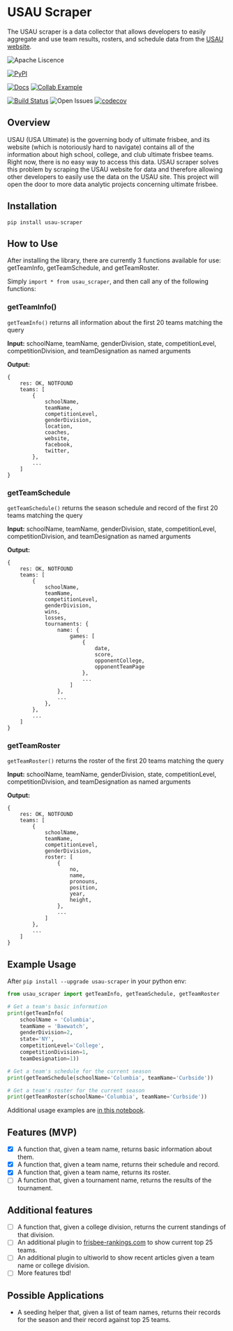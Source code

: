 # USAU Scraper

The USAU scraper is a data collector that allows developers to easily aggregate and use team results, rosters, and schedule data from the [USAU website](https://play.usaultimate.org/events/tournament/?ViewAll=false&IsLeagueType=false&IsClinic=false&FilterByCategory=AE).

![Apache Liscence](https://img.shields.io/github/license/erin2722/usau-scraper?color=f72d2d)

[![PyPI](https://img.shields.io/pypi/v/usau-scraper?color=2d2df7)](https://pypi.org/project/usau-scraper/)

[![Docs](https://img.shields.io/badge/documentation-gh%20pages-%23fffb03)](https://erin2722.github.io/usau-scraper/)
[![Collab Example](https://colab.research.google.com/assets/colab-badge.svg)](https://colab.research.google.com/github/erin2722/usau-scraper/blob/main/examples/usau_scraper_example.ipynb)

[![Build Status](https://github.com/erin2722/usau-scraper/workflows/Build%20Status/badge.svg?branch=main)](https://github.com/erin2722/usau-scraper/actions?query=workflow%3A%22Build+Status%22)
![Open Issues](https://img.shields.io/github/issues/erin2722/usau-scraper?color=f79502)
[![codecov](https://codecov.io/gh/erin2722/usau-scraper/branch/main/graph/badge.svg)](https://codecov.io/gh/erin2722/usau-scraper)

## Overview

USAU (USA Ultimate) is the governing body of ultimate frisbee, and its website (which is notoriously hard to navigate) contains all of the information about high school, college, and club ultimate frisbee teams. Right now, there is no easy way to access this data. USAU scraper solves this problem by scraping the USAU website for data and therefore allowing other developers to easily use the data on the USAU site. This project will open the door to more data analytic projects concerning ultimate frisbee.

## Installation

`pip install usau-scraper`

## How to Use

After installing the library, there are currently 3 functions available for use: getTeamInfo, getTeamSchedule, and getTeamRoster.

Simply `import * from usau_scraper`, and then call any of the following functions:

### getTeamInfo()

`getTeamInfo()` returns all information about the first 20 teams matching the query

**Input:** schoolName, teamName, genderDivision, state, competitionLevel, competitionDivision, and teamDesignation as named arguments

**Output:**

```
{
    res: OK, NOTFOUND
    teams: [
        {
            schoolName,
            teamName,
            competitionLevel,
            genderDivision,
            location,
            coaches,
            website,
            facebook,
            twitter,
        },
        ...
    ]
}
```

### getTeamSchedule

`getTeamSchedule()` returns the season schedule and record of the first 20 teams matching the query

**Input:** schoolName, teamName, genderDivision, state, competitionLevel, competitionDivision, and teamDesignation as named arguments

**Output:**

```
{
    res: OK, NOTFOUND
    teams: [
        {
            schoolName,
            teamName,
            competitionLevel,
            genderDivision,
            wins,
            losses,
            tournaments: {
                name: {
                    games: [
                        {
                            date,
                            score,
                            opponentCollege,
                            opponentTeamPage
                        },
                        ...
                    ]
                },
                ...
            },
        },
        ...
    ]
}
```

### getTeamRoster

`getTeamRoster()` returns the roster of the first 20 teams matching the query

**Input:** schoolName, teamName, genderDivision, state, competitionLevel, competitionDivision, and teamDesignation as named arguments

**Output:**

```
{
    res: OK, NOTFOUND
    teams: [
        {
            schoolName,
            teamName,
            competitionLevel,
            genderDivision,
            roster: [
                {
                    no,
                    name,
                    pronouns,
                    position,
                    year,
                    height,
                },
                ...
            ]
        },
        ...
    ]
}
```

## Example Usage

After `pip install --upgrade usau-scraper` in your python env:

```python
from usau_scraper import getTeamInfo, getTeamSchedule, getTeamRoster

# Get a team's basic information
print(getTeamInfo(
    schoolName = 'Columbia', 
    teamName = 'Baewatch', 
    genderDivision=2, 
    state='NY', 
    competitionLevel='College', 
    competitionDivision=1, 
    teamDesignation=1))

# Get a team's schedule for the current season
print(getTeamSchedule(schoolName='Columbia', teamName='Curbside'))

# Get a team's roster for the current season
print(getTeamRoster(schoolName='Columbia', teamName='Curbside'))
```

Additional usage examples are [in this notebook](https://colab.research.google.com/github/erin2722/usau-scraper/blob/main/examples/usau_scraper_example.ipynb#scrollTo=20Fjgtxr35ES).

## Features (MVP)

- [x] A function that, given a team name, returns basic information about them.
- [x] A function that, given a team name, returns their schedule and record.
- [x] A function that, given a team name, returns its roster.
- [ ] A function that, given a tournament name, returns the results of the tournament.

## Additional features

- [ ] A function that, given a college division, returns the current standings of that division.
- [ ] An additional plugin to [frisbee-rankings.com](http://www.frisbee-rankings.com/) to show current top 25 teams.
- [ ] An additional plugin to ultiworld to show recent articles given a team name or college division.
- [ ] More features tbd!

## Possible Applications

- A seeding helper that, given a list of team names, returns their records for the season and their record against top 25 teams.
